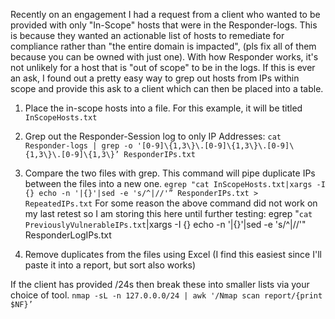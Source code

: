 Recently on an engagement I had a request from a client who wanted to be provided with only "In-Scope" hosts that were in the Responder-logs. 
This is because they wanted an actionable list of hosts to remediate for compliance rather than "the entire domain is impacted", (pls fix all of them because you can be owned with just one). 
With how Responder works, it's not unlikely for a host that is "out of scope" to be in the logs.
If this is ever an ask, I found out a pretty easy way to grep out hosts from IPs within scope and provide this ask to a client which can then be placed into a table. 

1. Place the in-scope hosts into a file. For this example, it will be titled `InScopeHosts.txt`

2. Grep out the Responder-Session log to only IP Addresses:
`cat Responder-logs | grep -o '[0-9]\{1,3\}\.[0-9]\{1,3\}\.[0-9]\{1,3\}\.[0-9]\{1,3\}’ ResponderIPs.txt`

3. Compare the two files with grep. This command will pipe duplicate IPs between the files into a new one.
`egrep "cat InScopeHosts.txt|xargs -I {} echo -n '|{}'|sed -e 's/^|//'” ResponderIPs.txt > RepeatedIPs.txt`
For some reason the above command did not work on my last retest so I am storing this here until further testing:  egrep "`cat PreviouslyVulnerableIPs.txt`|xargs -I {} echo -n '|{}'|sed -e 's/^|//'" ResponderLogIPs.txt

4. Remove duplicates from the files using Excel (I find this easiest since I'll paste it into a report, but sort also works)

If the client has provided /24s then break these into smaller lists via your choice of tool.
`nmap -sL -n 127.0.0.0/24 | awk '/Nmap scan report/{print $NF}’`
